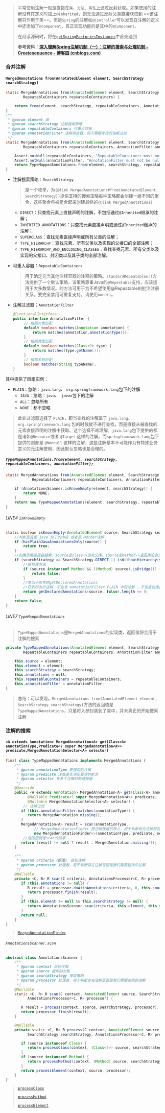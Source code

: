 > 平常使用注解一般是直接在`类`、`方法`、`属性`上通过反射获取。如果使用的注解没有在定义时加上`@Inherited`，则无法通过反射父类直接获取到 ==该注解只作用于类==。但是`Spring`的注解如`@Controller`可以发现在注解的定义中还添加了`@Component`，真正实现功能的是其中的`@Component`。
>
> 在阅读源码时，将在[`getSpringFactoriesInstances`](../SpringApplication/getSpringFactoriesInstances.md)中首先遇到
>
> **参考资料：[深入理解Spring注解机制（一）：注解的搜索与处理机制 - Createsequence - 博客园 (cnblogs.com)](https://www.cnblogs.com/Createsequence/p/16585516.html)**

### 合并注解

#### `MergedAnnotations from(AnnotatedElement element, SearchStrategy searchStrategy)`

```java
static MergedAnnotations from(AnnotatedElement element, SearchStrategy searchStrategy,
        RepeatableContainers repeatableContainers) {

    return from(element, searchStrategy, repeatableContainers, AnnotationFilter.PLAIN);
}
/**
 * @param element 源
 * @param searchStrategy 注解搜索策略
 * @param repeatableContainers 可重入容器
 * @param annotationFilter 注解筛选器，将不需要考虑的注解过滤
 */
static MergedAnnotations from(AnnotatedElement element, SearchStrategy searchStrategy,
        RepeatableContainers repeatableContainers, AnnotationFilter annotationFilter) {

    Assert.notNull(repeatableContainers, "RepeatableContainers must not be null");
    Assert.notNull(annotationFilter, "AnnotationFilter must not be null");
    return TypeMappedAnnotations.from(element, searchStrategy, repeatableContainers, annotationFilter);
}
```

- 注解搜索策略：`SearchStrategy`
  
  > 是一个枚举，为`{@link MergedAnnotations#from(AnnotatedElement, SearchStrategy)}`提供支持的搜索策略每种策略都会创建一组不同的聚合，这些聚合将被组合起来创建最终的`{@link MergedAnnotations}`
  
  - `DIRECT`：只查找元素上直接声明的注解，不包括通过`@Inherited`继承的注解；
  - `INHERITED_ANNOTATIONS`：只查找元素直接声明或通过`@Inherited`继承的注解；
  - `SUPERCLASS`：查找元素直接声明或所有父类的注解；
  - `TYPE_HIERARCHY`：查找元素、所有父类以及实现的父接口的全部注解；
  - `TYPE_HIERARCHY_AND_ENCLOSING_CLASSES`：查找查找元素、所有父类以及实现的父接口、封闭类以及其子类的全部注解。
  
- 可重入容器：`RepeatableContainers` 
  
  > 用于确定充当其他注释容器的注释的策略。`standardRepeatables()`方法提供了一个默认策略，该策略尊重Java的`@Repeatable`支持，应该适用于大多数情况。的方法可用于为不希望使用@Repeatable的批注注册关系。要完全禁用可重复支持，请使用`none()`。
  
  
  
- 注解过滤器：`AnnotationFilter`

  ```java
  @FunctionalInterface
  public interface AnnotationFilter {
       // 根据实例匹配
       default boolean matches(Annotation annotation) {
           return matches(annotation.annotationType());
       }
       // 根据类型匹配
       default boolean matches(Class<?> type) {
           return matches(type.getName());
       }
       // 根据名称匹配
       boolean matches(String typeName);
  }
  ```
  
其中提供了四组实例：
  
- `PLAIN`：忽略：`java.lang`、 `org.springframework.lang`包下的注解
  - `JAVA`：忽略：`java`、` javax`包下的注解
  - `ALL`：忽略所有
  - `NONE`：都不忽略
  
> 此处过滤器选择了 `PLAIN`，即当查找的注解属于 `java.lang`、`org.springframework.lang` 包的时候就不进行查找，而是直接从被查找的元素直接声明的注解中获取。这个选择不难理解，`java.lang`包下提供的都是诸如`@Resource`或者 `@Target` 这样的注解，而`springframework.lang`包下提供的则都是 `@Nonnull` 这样的注解，这些注解基本不可能作为有特殊业务意义的元注解使用，因此默认忽略也是合理的。

##### `TypeMappedAnnotations.from(element, searchStrategy, repeatableContainers, annotationFilter);`

```java
static MergedAnnotations from(AnnotatedElement element, SearchStrategy searchStrategy,
			RepeatableContainers repeatableContainers, AnnotationFilter annotationFilter) {

    if (AnnotationsScanner.isKnownEmpty(element, searchStrategy)) {
        return NONE;
    }
    return new TypeMappedAnnotations(element, searchStrategy, repeatableContainers, annotationFilter);
}
```

###### LINE4 `isKnownEmpty`

```java
static boolean isKnownEmpty(AnnotatedElement source, SearchStrategy searchStrategy) {
    //判断是否是`java`包下的内容 或者是 @Order注解
    if (hasPlainJavaAnnotationsOnly(source)) {
        return true;
    }
    //如果策略是直接搜索，source是class->没有父类，source是method->返回类没有父类 或 method是私有方法
    if (searchStrategy == SearchStrategy.DIRECT || isWithoutHierarchy(source, searchStrategy)) {
        //是桥接方法
        if (source instanceof Method && ((Method) source).isBridge()) {
            return false;
        }
        //类似于原生的getDeclaredAnnotations
        //获取所有的注解，不包含 AnnotationFilter.PLAIN 中的注解 ，不包含会抛出TypeNotPresentException错误的注解
        return getDeclaredAnnotations(source, false).length == 0;
    }
    return false;
}
```

###### LINE7 `TypeMappedAnnotations`

> `TypeMappedAnnotations`是`MergedAnnotations`的实现类，返回值将会用于注解的搜索

```java
private TypeMappedAnnotations(AnnotatedElement element, SearchStrategy searchStrategy,
        RepeatableContainers repeatableContainers, AnnotationFilter annotationFilter) {

    this.source = element;
    this.element = element;
    this.searchStrategy = searchStrategy;
    this.annotations = null;
    this.repeatableContainers = repeatableContainers;
    this.annotationFilter = annotationFilter;
}
```

> 总结：可以发现，`MergedAnnotations from(AnnotatedElement element, SearchStrategy searchStrategy)`方法的返回值是`TypeMappedAnnotations`，只是将入参封装到了类中，并未真正的开始搜索注解

### 注解的搜索

#### `<A extends Annotation> MergedAnnotation<A> get(Class<A> annotationType,Predicate<? super MergedAnnotation<A>> predicate,MergedAnnotationSelector<A> selector)`

```java
final class TypeMappedAnnotations implements MergedAnnotations {
    /**
     * @param annotationType 要搜索的注解
     * @param predicate 注解是否满足要求的断言
     * @param selector 有多个注解时的选择器
     */
    @Override
    public <A extends Annotation> MergedAnnotation<A> get(Class<A> annotationType,
          @Nullable Predicate<? super MergedAnnotation<A>> predicate,
          @Nullable MergedAnnotationSelector<A> selector) {
        // 注解过滤
       if (this.annotationFilter.matches(annotationType)) {
          return MergedAnnotation.missing();
       }
       MergedAnnotation<A> result = scan(annotationType,
             //`MergedAnnotationFinder`是注解搜索的核心，用于判断存在注解是否是我们需要查找的注解
             new MergedAnnotationFinder<>(annotationType, predicate, selector));
        //返回值就是scan的结果
       return (result != null ? result : MergedAnnotation.missing());
    }

    /**
     * @param criteria（标准） 目标注解 
     * @param processor 处理者，用于判断存在注解是否是我们需要查找的注解
     */
    @Nullable
    private <C, R> R scan(C criteria, AnnotationsProcessor<C, R> processor) {
       if (this.annotations != null) {
          R result = processor.doWithAnnotations(criteria, 0, this.source, this.annotations);
          return processor.finish(result);
       }
       if (this.element != null && this.searchStrategy != null) {
          return AnnotationsScanner.scan(criteria, this.element, this.searchStrategy, processor);
       }
       return null;
    }
}
```

> [`MergedAnnotationFinder`](./2.AnnotationsProcessor.md)

###### `AnnotationsScanner.scan`

```java
abstract class AnnotationsScanner {
    /**
     * @param context 目标注解
     * @param source 搜索的对象
     * @param searchStrategy 搜索策略
     * @param processor 处理者，用于判断存在注解是否是我们需要查找的注解
     */
    @Nullable
    static <C, R> R scan(C context, AnnotatedElement source, SearchStrategy searchStrategy,
          AnnotationsProcessor<C, R> processor) {

       R result = process(context, source, searchStrategy, processor);
       return processor.finish(result);
    }

    @Nullable
    private static <C, R> R process(C context, AnnotatedElement source,
          SearchStrategy searchStrategy, AnnotationsProcessor<C, R> processor) {

       if (source instanceof Class) {
          return processClass(context, (Class<?>) source, searchStrategy, processor);
       }
       if (source instanceof Method) {
          return processMethod(context, (Method) source, searchStrategy, processor);
       }
       return processElement(context, source, processor);
    }
}
```

>[`processClass`](./3.processClass.md)
>
>[`processMethod`](./3.processMethod.md)
>
>[`processElement`](./3.processElement.md)

